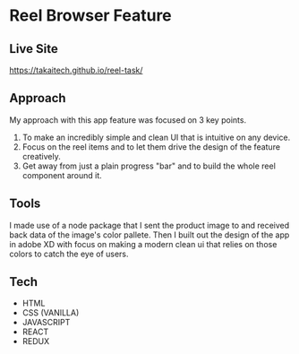 # Reel Browser Feature

## Live Site
   https://takaitech.github.io/reel-task/

## Approach

My approach with this app feature was focused on 3 key points.

1. To make an incredibly simple and clean UI that is intuitive on any device.
2. Focus on the reel items and to let them drive the design of the feature creatively.
3. Get away from just a plain progress "bar" and to build the whole reel component around it.

## Tools

I made use of a node package that I sent the product image to and received back data of the image's color pallete. Then I built out the design of the app in adobe XD with focus on making a modern clean ui that relies on those colors to catch the eye of users.

## Tech

- HTML 
- CSS (VANILLA)
- JAVASCRIPT
- REACT
- REDUX


